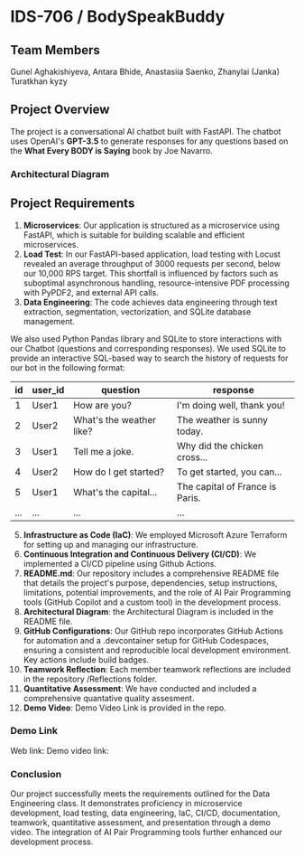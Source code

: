 # IDS-706 / BodySpeakBuddy

## Team Members
Gunel Aghakishiyeva, Antara Bhide, Anastasiia Saenko, Zhanylai (Janka) Turatkhan kyzy

## Project Overview
The project is a conversational AI chatbot built with FastAPI. The chatbot uses OpenAI's **GPT-3.5** to generate responses for any questions based on  the **What Every BODY is Saying** book by Joe Navarro. 

### Architectural Diagram



## Project Requirements
 
1. **Microservices**: Our application is structured as a microservice using FastAPI, which is suitable for building scalable and efficient microservices.
2. **Load Test**: In our FastAPI-based application, load testing with Locust revealed an average throughput of 3000 requests per second, below our 10,000 RPS target. This shortfall is influenced by factors such as suboptimal asynchronous handling, resource-intensive PDF processing with PyPDF2, and external API calls.
3. **Data Engineering**: The code achieves data engineering through text extraction, segmentation, vectorization, and SQLite database management.

We also used Python Pandas library and SQLite to store interactions with our Chatbot (questions and corresponding responses). We used SQLite to provide an interactive SQL-based way to search the history of requests for our bot in the following format:

|   id   |  user_id  |          question          |               response              |
|--------|-----------|---------------------------|-------------------------------------|
|   1    |   User1   |   How are you?             |   I'm doing well, thank you!       |
|   2    |   User2   |   What's the weather like? |   The weather is sunny today.      |
|   3    |   User1   |   Tell me a joke.          |   Why did the chicken cross...    |
|   4    |   User2   |   How do I get started?    |   To get started, you can...      |
|   5    |   User1   |   What's the capital...    |   The capital of France is Paris. |
|   ...  |   ...     |   ...                     |   ...                               |

5. **Infrastructure as Code (IaC)**: We employed Microsoft Azure Terraform for setting up and managing our infrastructure. 
6. **Continuous Integration and Continuous Delivery (CI/CD)**: We implemented a CI/CD pipeline using Github Actions. 
7. **README.md**: Our repository includes a comprehensive README file that details the project's purpose, dependencies, setup instructions, limitations, potential improvements, and the role of AI Pair Programming tools (GitHub Copilot and a custom tool) in the development process.
8. **Architectural Diagram**: the Architectural Diagram is included in the README file.
9. **GitHub Configurations**: Our GitHub repo incorporates GitHub Actions for automation and a .devcontainer setup for GitHub Codespaces, ensuring a consistent and reproducible local development environment. Key actions include build badges.
10. **Teamwork Reflection**: Each member teamwork reflections are included in the repository /Reflections folder.
11. **Quantitative Assessment**: We have conducted and included a comprehensive quantative quality assesment. 
12. **Demo Video**: Demo Video Link is provided in the repo.

### Demo Link
Web link: 
Demo video link: 

### Conclusion

Our project successfully meets the requirements outlined for the Data Engineering class. It demonstrates proficiency in microservice development, load testing, data engineering, IaC, CI/CD, documentation, teamwork, quantitative assessment, and presentation through a demo video. The integration of AI Pair Programming tools further enhanced our development process.






